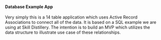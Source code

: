 #### Database Example App

Very simply this is a 14 table application which uses Active Record Associations to connect all of the data. It is based on a SQL example we are using at Skill Distillery. The intention is to build an MVP which utilizes the data structure to illustrate use case of these relationships.
